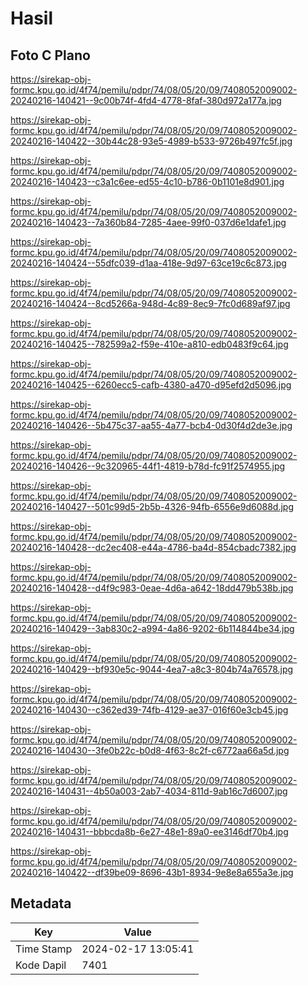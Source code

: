 # Hasil

## Foto C Plano

https://sirekap-obj-formc.kpu.go.id/4f74/pemilu/pdpr/74/08/05/20/09/7408052009002-20240216-140421--9c00b74f-4fd4-4778-8faf-380d972a177a.jpg

https://sirekap-obj-formc.kpu.go.id/4f74/pemilu/pdpr/74/08/05/20/09/7408052009002-20240216-140422--30b44c28-93e5-4989-b533-9726b497fc5f.jpg

https://sirekap-obj-formc.kpu.go.id/4f74/pemilu/pdpr/74/08/05/20/09/7408052009002-20240216-140423--c3a1c6ee-ed55-4c10-b786-0b1101e8d901.jpg

https://sirekap-obj-formc.kpu.go.id/4f74/pemilu/pdpr/74/08/05/20/09/7408052009002-20240216-140423--7a360b84-7285-4aee-99f0-037d6e1dafe1.jpg

https://sirekap-obj-formc.kpu.go.id/4f74/pemilu/pdpr/74/08/05/20/09/7408052009002-20240216-140424--55dfc039-d1aa-418e-9d97-63ce19c6c873.jpg

https://sirekap-obj-formc.kpu.go.id/4f74/pemilu/pdpr/74/08/05/20/09/7408052009002-20240216-140424--8cd5266a-948d-4c89-8ec9-7fc0d689af97.jpg

https://sirekap-obj-formc.kpu.go.id/4f74/pemilu/pdpr/74/08/05/20/09/7408052009002-20240216-140425--782599a2-f59e-410e-a810-edb0483f9c64.jpg

https://sirekap-obj-formc.kpu.go.id/4f74/pemilu/pdpr/74/08/05/20/09/7408052009002-20240216-140425--6260ecc5-cafb-4380-a470-d95efd2d5096.jpg

https://sirekap-obj-formc.kpu.go.id/4f74/pemilu/pdpr/74/08/05/20/09/7408052009002-20240216-140426--5b475c37-aa55-4a77-bcb4-0d30f4d2de3e.jpg

https://sirekap-obj-formc.kpu.go.id/4f74/pemilu/pdpr/74/08/05/20/09/7408052009002-20240216-140426--9c320965-44f1-4819-b78d-fc91f2574955.jpg

https://sirekap-obj-formc.kpu.go.id/4f74/pemilu/pdpr/74/08/05/20/09/7408052009002-20240216-140427--501c99d5-2b5b-4326-94fb-6556e9d6088d.jpg

https://sirekap-obj-formc.kpu.go.id/4f74/pemilu/pdpr/74/08/05/20/09/7408052009002-20240216-140428--dc2ec408-e44a-4786-ba4d-854cbadc7382.jpg

https://sirekap-obj-formc.kpu.go.id/4f74/pemilu/pdpr/74/08/05/20/09/7408052009002-20240216-140428--d4f9c983-0eae-4d6a-a642-18dd479b538b.jpg

https://sirekap-obj-formc.kpu.go.id/4f74/pemilu/pdpr/74/08/05/20/09/7408052009002-20240216-140429--3ab830c2-a994-4a86-9202-6b114844be34.jpg

https://sirekap-obj-formc.kpu.go.id/4f74/pemilu/pdpr/74/08/05/20/09/7408052009002-20240216-140429--bf930e5c-9044-4ea7-a8c3-804b74a76578.jpg

https://sirekap-obj-formc.kpu.go.id/4f74/pemilu/pdpr/74/08/05/20/09/7408052009002-20240216-140430--c362ed39-74fb-4129-ae37-016f60e3cb45.jpg

https://sirekap-obj-formc.kpu.go.id/4f74/pemilu/pdpr/74/08/05/20/09/7408052009002-20240216-140430--3fe0b22c-b0d8-4f63-8c2f-c6772aa66a5d.jpg

https://sirekap-obj-formc.kpu.go.id/4f74/pemilu/pdpr/74/08/05/20/09/7408052009002-20240216-140431--4b50a003-2ab7-4034-811d-9ab16c7d6007.jpg

https://sirekap-obj-formc.kpu.go.id/4f74/pemilu/pdpr/74/08/05/20/09/7408052009002-20240216-140431--bbbcda8b-6e27-48e1-89a0-ee3146df70b4.jpg

https://sirekap-obj-formc.kpu.go.id/4f74/pemilu/pdpr/74/08/05/20/09/7408052009002-20240216-140422--df39be09-8696-43b1-8934-9e8e8a655a3e.jpg


## Metadata

| Key        | Value               |
| ---------- | ------------------- |
| Time Stamp | 2024-02-17 13:05:41 |
| Kode Dapil | 7401                |



